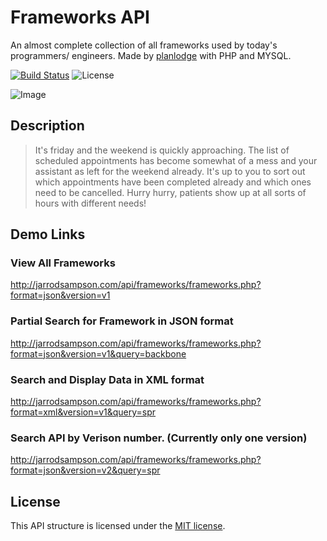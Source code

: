 # Frameworks API

An almost complete collection of all frameworks used by today's programmers/ engineers. Made by [planlodge](http://planlodge.com) with PHP and MYSQL.

[![Build Status](https://travis-ci.org/stevenbenner/jquery-powertip.svg?branch=master)](https://travis-ci.org/stevenbenner/jquery-powertip)
![License](https://img.shields.io/packagist/l/doctrine/orm.svg)

![Image](https://github.com/planlodge/Frameworks-API/blob/master/Extras/img/screen5.png?raw=true)

## Description

> It's friday and the weekend is quickly approaching. The list of scheduled appointments has become somewhat of a mess and your assistant as left for the weekend already. It's up to you to sort out which appointments have been completed already and which ones need to be cancelled. Hurry hurry, patients show up at all sorts of hours with different needs!

## Demo Links
### View All Frameworks

http://jarrodsampson.com/api/frameworks/frameworks.php?format=json&version=v1
### Partial Search for Framework in JSON format

http://jarrodsampson.com/api/frameworks/frameworks.php?format=json&version=v1&query=backbone
### Search and Display Data in XML format

http://jarrodsampson.com/api/frameworks/frameworks.php?format=xml&version=v1&query=spr
### Search API by Verison number. (Currently only one version)

http://jarrodsampson.com/api/frameworks/frameworks.php?format=json&version=v2&query=spr

## License

This API structure is licensed under the [MIT license](http://opensource.org/licenses/MIT).

